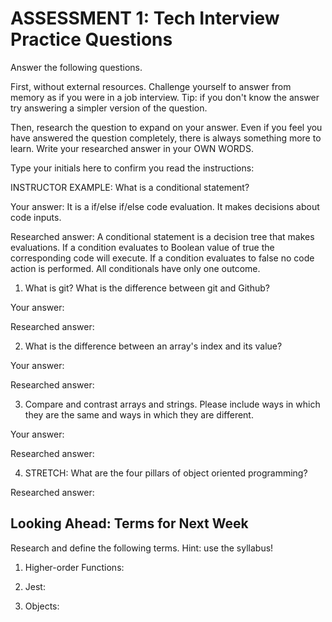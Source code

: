 # ASSESSMENT 1: Tech Interview Practice Questions

Answer the following questions.

First, without external resources. Challenge yourself to answer from memory as if you were in a job interview. Tip: if you don't know the answer try answering a simpler version of the question.

Then, research the question to expand on your answer. Even if you feel you have answered the question completely, there is always something more to learn. Write your researched answer in your OWN WORDS.

Type your initials here to confirm you read the instructions:

INSTRUCTOR EXAMPLE: What is a conditional statement?

Your answer: It is a if/else if/else code evaluation. It makes decisions about code inputs. 

Researched answer: A conditional statement is a decision tree that makes evaluations. If a condition evaluates to Boolean value of true the corresponding code will execute. If a condition evaluates to false no code action is performed. All conditionals have only one outcome.

1. What is git? What is the difference between git and Github?

Your answer:

Researched answer:


2. What is the difference between an array's index and its value?

Your answer:

Researched answer:

3. Compare and contrast arrays and strings. Please include ways in which they are the same and ways in which they are different.

Your answer:

Researched answer:

4. STRETCH: What are the four pillars of object oriented programming?

Researched answer:

## Looking Ahead: Terms for Next Week

Research and define the following terms. Hint: use the syllabus!

1. Higher-order Functions:

2. Jest:

3. Objects:
